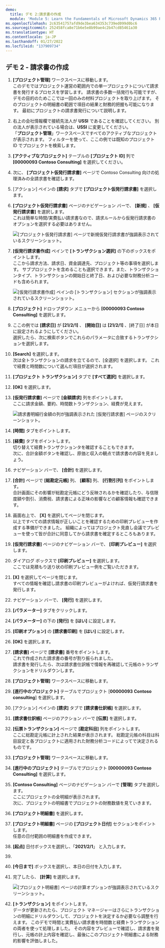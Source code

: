 ```yaml
---
demo:
  title: デモ 2:請求書の作成
  module: 'Module 5: Learn the Fundamentals of Microsoft Dynamics 365 Project Operations'
ms.openlocfilehash: 2c63541757afd9de3bea634353c739ed099d0bc6
ms.sourcegitcommit: 252458fca8e71b6e5e8b99ae4c2b47cd85461a30
ms.translationtype: HT
ms.contentlocale: ja-JP
ms.lasthandoff: 01/27/2022
ms.locfileid: "137909734"
---
```

## <a name="demo-2---create-an-invoice"></a>デモ 2 - 請求書の作成

1. **[プロジェクト管理]** ワークスペースに移動します。  
    このデモではプロジェクト運営の範囲内での単一プロジェクトについて請求書を発行するプロセスを学習します。 請求書の多数一括発行も可能ですが、デモの目的のためここでは一回のみの材料プロジェクトを取り上げます。 そのプロジェクトの明細書の範囲で項目の結果と財務的把握も可能になります。 最初にプロジェクトの請求書発行について説明します。 

1. 右上の会社情報欄で接続先法人が **USSI** であることを確認してください。 別の法人が表示されている場合は、**USSI** に変更してください。  
    「**プロジェクト管理**」ワークスペースですべてのアクティブなプロジェクトが表示されます。 フィルターを使って、ここの例では既知のプロジェクト ID でプロジェクトを検索します。 

1. **[アクティブなプロジェクト]** テーブルの **[プロジェクト ID]** 列で **[00000093 Contoso Consulting]** を選択してください。  

1. 次に、 **[プロジェクト仮発行請求書]** ページで Contoso Consulting 向けの処理済みの全請求書を確認します。 

1. [アクション] ペインの **[請求]** タブで **[プロジェクト仮発行請求書]** を選択します。 

1. **[プロジェクト仮発行請求書]** ページのナビゲーション バーで、 **[新規]** 、 **[仮発行請求書]** を選択します。  
    これは簡単な時間/実費払い請求書なので、請求ルールから仮発行請求書のオプションを選択する必要はありません。 

    ![[プロジェクト仮発行請求書] ページで新規仮発行請求書が強調表示されているスクリーンショット。](./media/projops_invoice_1_new_invoice_proposal.png)

1. **[仮発行請求書作成]** ペインで **[トランザクション選択]** の下のボックスをポイントします。  
    ここから請求方法、請求日、資金調達先、プロジェクト等の事項を選択します。 サブプロジェクトを含めることも選択できます。また、トランザクションタイプ、トランザクションの開始日と終了日、および必要な財務分析コードも含められます。 

    ![[仮発行請求書作成] ペインの [トランザクション] セクションが強調表示されているスクリーンショット。](./media/projops_invoice_2_select_transactions.png)

1. **[プロジェクト]** ドロップダウン メニューから **[00000093 Contoso Consulting]** を選択します。 

1. ここの例では **[請求日]** が **[21/2/1]** 、 **[開始日]** は **[21/2/1]** 、[終了日] が本日に設定されるようにしてください。  
    選択したら、次に検索ボタンでこれらのパラメータに合致するトランザクションを選択します。

1. **[Search]** を選択します。  
    次は全トランザクションの請求を立てるので、[全選択] を選択します。 これで経費と時間数について選んだ項目が選択されます。

1. **[プロジェクト トランザクション]** タブで **[すべて選択]** を選択します。

1. **[OK]** を選択します。 

1. **[仮発行請求書]** ページで **[金額請求]** 列をポイントします。  
    ここに請求金額、要約、時間数トランザクション、経費が見えます。

    ![請求書明細行金額の列が強調表示された [仮発行請求書] ページのスクリーンショット。](./media/projops_invoice_3_invoice_line_amount_column.png)

1. **[時間]** タブをポイントします。 

1. **[経費]** タブをポイントします。  
    切り替えて経費トランザクションタを確認することもできます。  
次に、合計金額ボタンを確認し、原価と収入の観点で請求書の内容を見ましょう。

1. ナビゲーション バーで、 **[合計]** を選択します。

1. **[合計]** ページで **[総勘定元帳]** 列、 **[顧客]** 列、 **[行割引列]** をポイントします。  
    合計画面にその影響が総勘定元帳にどう反映されるかを確認したり、与信限度額や割引、消費税、請求書による正味の影響などの顧客情報も確認できます。 

1. 画面右上で、 **[X]** を選択してページを閉じます。  
    以上ですべての請求情報が正しいことを確認するための印刷プレビューを作成する準備ができました。 組織によってはプロジェクト見直し会議でプレビューを使って皆が合計に同意してから請求書を確定するところもあります。 

1. **[仮発行請求書]** ページのナビゲーション バーで、 **[印刷プレビュー]** を選択します。 

1. ダイアログ ボックスで **[印刷プレビュー]** を選択します。  
    ここでは見積もり送り状の印刷プレビュー例をご覧いただきます。 

1. **[X]** を選択してページを閉じます。  
    すべての情報を確認し請求書の印刷プレビューがよければ、仮発行請求書を発行します。

1. ナビゲーション バーで、 **[発行]** を選択します。

1. **[パラメーター]** タブをクリックします。

1. **[パラメーター]** の下の **[発行]** を **[はい]** に設定します。

1. **[印刷オプション]** の **[請求書印刷]** を **[はい]** に設定します。

1. **[OK]** を選択します。

1. **[請求書]** ページで **[請求書]** 番号をポイントします。  
    これで作成された請求書の番号が割り振られました。  
    請求書を発行したら、次は請求書仕訳帳で情報を再確認して元帳のトランザクションをドリルダウンします。

1. **[プロジェクト管理]** ワークスペースに移動します。

1. **[進行中のプロジェクト]** テーブルでプロジェクト [**00000093** **Contoso consulting**] を選択します。

1. [アクション] ペインの **[請求]** タブで **[請求書仕訳帳]** を選択します。

1. **[請求書仕訳帳]** ページのアクション バーで **[伝票]** を選択します。

1. **[伝票トランザクション]** ページで **[勘定科目]** 列をポイントします。  
    ここに総勘定元帳に計上された結果が表示されます。 総勘定元帳の科目は科目設定と各プロジェクトに適用された財務分析コードによってで決定されるものです。

1. **[プロジェクト管理]** ワークスペースに移動します。 

1. **[進行中のプロジェクト]** テーブルでプロジェクト **[00000093 Contoso Consulting]** を選択します。

1. **[Contoso Consulting]** ページのナビゲーション バーで **[管理]** タブを選択します。  
    ここにプロジェクトの全明細が表示されます。  
    次に、プロジェクトの明細書でプロジェクトの財務数値を見ていきます。

1. **[プロジェクト明細書]** を選択します。

1. **[プロジェクト明細書]** ページの **[プロジェクト日付]** セクションをポイントします。  
任意の日付範囲の明細書を作成できます。

1. **[起点]** 日付ボックスを選択し、「**2021/2/1**」 と入力します。
1. 
1. **[今日まで]** ボックスを選択し、本日の日付を入力します。

1. 完了したら、 **[計算]** を選択します。

    ![[プロジェクト明細書] ページの計算オプションが強調表示されているスクリーンショット。](./media/projops_invoice_4_calculate.png)

1. **[トランザクション]** をポイントします。  
    データが更新されたら、プロジェクト マネージャーはさらにトランザクションの明細にドリルダウンして、プロジェクトを決定するか必要なら調整を行えます。 このデモで時間と実費払い請求書を時間数と経費トランザクションの両者を使って処理しました。 その内容をプレビューで確認し、請求書を発行し、元帳の計上内容を確認し、最後にこのプロジェクト明細書による財務的影響を評価しました。
